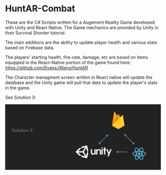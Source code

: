 # HuntAR-Combat
 
 These are the C# Scripts written for a Augement Reality Game developed with Unity and React Native. 
 The Game mechanics are provided by Unity in their Survival Shooter tutorial. 
 
 The main additions are the ability to update player health and various stats based on Firebase data.
 
 The players' starting health, fire-rate, damage, etc are based on items equipped in the React-Native portion of the game
found here: https://github.com/EvansJWang/HuntAR

The Character managment screen written in React native will update the database and the Unity game will pull that data to update the 
player's stats in the game.

See Solution 3:

![alt text](https://github.com/EvansJWang/HuntAR-Combat/blob/master/Solution%203.png)
